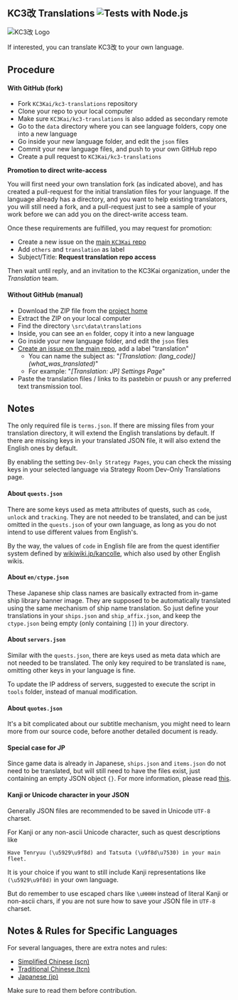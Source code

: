 ## KC3改 Translations ![Tests with Node.js](https://github.com/KC3Kai/kc3-translations/workflows/Tests%20with%20Node.js/badge.svg)

![KC3改 Logo](http://puu.sh/h4Gbb.png)

If interested, you can translate KC3改 to your own language.

## Procedure
#### With GitHub (fork)
* Fork `KC3Kai/kc3-translations` repository
* Clone your repo to your local computer
* Make sure `KC3Kai/kc3-translations` is also added as secondary remote
* Go to the `data` directory where you can see language folders, copy one into a new language
* Go inside your new language folder, and edit the `json` files
* Commit your new language files, and push to your own GitHub repo
* Create a pull request to `KC3Kai/kc3-translations`

**Promotion to direct write-access**

You will first need your own translation fork (as indicated above), and has created a pull-request for the initial translation files for your language. If the language already has a directory, and you want to help existing translators, you will still need a fork, and a pull-request just to see a sample of your work before we can add you on the direct-write access team.

Once these requirements are fulfilled, you may request for promotion:
* Create a new issue on the [main `KC3Kai` repo](https://github.com/KC3Kai/KC3Kai/issues)
* Add `others` and `translation` as label
* Subject/Title: **Request translation repo access**

Then wait until reply, and an invitation to the KC3Kai organization, under the *Translation* team.


#### Without GitHub (manual)
* Download the ZIP file from the [project home](https://github.com/KC3Kai/kc3-translations)
* Extract the ZIP on your local computer
* Find the directory `\src\data\translations`
* Inside, you can see an `en` folder, copy it into a new language
* Go inside your new language folder, and edit the `json` files
* [Create an issue on the main repo](https://github.com/KC3Kai/KC3Kai/issues/new), add a label "translation"
   * You can name the subject as: "*\[Translation: (lang_code)\] (what_was_translated)*"
   * For example: "*[Translation: JP] Settings Page*"
* Paste the translation files / links to its pastebin or puush or any preferred text transmission tool.

## Notes
The only required file is `terms.json`. If there are missing files from your translation directory, it will extend the English translations by default.
If there are missing keys in your translated JSON file, it will also extend the English ones by default.

By enabling the setting `Dev-Only Strategy Pages`, you can check the missing keys in your selected language via Strategy Room Dev-Only Translations page.

#### About `quests.json`
There are some keys used as meta attributes of quests, such as `code`, `unlock` and `tracking`.
They are not needed to be translated, and can be just omitted in the `quests.json` of your own language, as long as you do not intend to use different values from English's.

By the way, the values of `code` in English file are from the quest identifier system defined by [wikiwiki.jp/kancolle](https://wikiwiki.jp/kancolle/%E4%BB%BB%E5%8B%99), which also used by other English wikis.

#### About `en/ctype.json`
These Japanese ship class names are basically extracted from in-game ship library banner image. They are supposed to be automatically translated using the same mechanism of ship name translation. So just define your translations in your `ships.json` and `ship_affix.json`, and keep the `ctype.json` being empty (only containing `[]`) in your directory.

#### About `servers.json`
Similar with the `quests.json`, there are keys used as meta data which are not needed to be translated.
The only key required to be translated is `name`, omitting other keys in your language is fine.

To update the IP address of servers, suggested to execute the script in `tools` folder, instead of manual modification.

#### About `quotes.json`
It's a bit complicated about our subtitle mechanism, you might need to learn more from our source code, before another detailed document is ready.

#### Special case for JP
Since game data is already in Japanese, `ships.json` and `items.json` do not need to be translated, but will still need to have the files exist, just containing an empty JSON object `{}`. For more information, please read [this](data/jp/README.md).

#### Kanji or Unicode character in your JSON
Generally JSON files are recommended to be saved in Unicode `UTF-8` charset.

For Kanji or any non-ascii Unicode character, such as quest descriptions like

`Have Tenryuu (\u5929\u9f8d) and Tatsuta (\u9f8d\u7530) in your main fleet.`

It is your choice if you want to still include Kanji representations like `(\u5929\u9f8d)` in your own language.

But do remember to use escaped chars like `\uHHHH` instead of literal Kanji or non-ascii chars, if you are not sure how to save your JSON file in `UTF-8` charset.

## Notes & Rules for Specific Languages

For several languages, there are extra notes and rules:

* [Simplified Chinese (scn)](data/scn/README.md)
* [Traditional Chinese (tcn)](data/tcn/readme.md)
* [Japanese (jp)](data/jp/README.md)

Make sure to read them before contribution.
